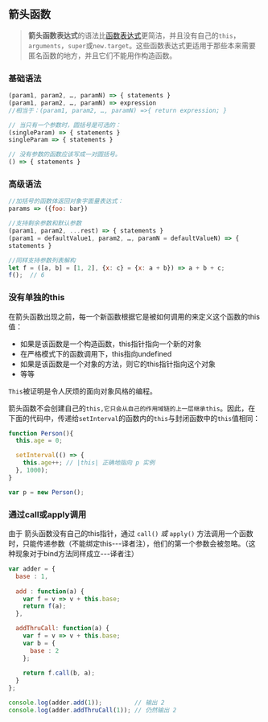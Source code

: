 ## 箭头函数

> **箭头函数表达式**的语法比[函数表达式](https://developer.mozilla.org/zh-CN/docs/Web/JavaScript/Reference/Operators/function)更简洁，并且没有自己的`this`，`arguments`，`super`或`new.target`。这些函数表达式更适用于那些本来需要匿名函数的地方，并且它们不能用作构造函数。



### 基础语法

```js
(param1, param2, …, paramN) => { statements } 
(param1, param2, …, paramN) => expression
//相当于：(param1, param2, …, paramN) =>{ return expression; }

// 当只有一个参数时，圆括号是可选的：
(singleParam) => { statements }
singleParam => { statements }

// 没有参数的函数应该写成一对圆括号。
() => { statements }
```



### 高级语法

```js
//加括号的函数体返回对象字面量表达式：
params => ({foo: bar})

//支持剩余参数和默认参数
(param1, param2, ...rest) => { statements }
(param1 = defaultValue1, param2, …, paramN = defaultValueN) => { 
statements }

//同样支持参数列表解构
let f = ([a, b] = [1, 2], {x: c} = {x: a + b}) => a + b + c;
f();  // 6
```



### 没有单独的this

在箭头函数出现之前，每一个新函数根据它是被如何调用的来定义这个函数的this值：

- 如果是该函数是一个构造函数，this指针指向一个新的对象
- 在严格模式下的函数调用下，this指向undefined
- 如果是该函数是一个对象的方法，则它的this指针指向这个对象
- 等等

`This`被证明是令人厌烦的面向对象风格的编程。

箭头函数不会创建自己的`this,它只会从自己的作用域链的上一层继承this`。因此，在下面的代码中，传递给`setInterval`的函数内的`this`与封闭函数中的`this`值相同：

```js
function Person(){
  this.age = 0;

  setInterval(() => {
    this.age++; // |this| 正确地指向 p 实例
  }, 1000);
}

var p = new Person();
```



### 通过call或apply调用

由于 箭头函数没有自己的this指针，通过 `call()` *或* `apply()` 方法调用一个函数时，只能传递参数（不能绑定this---译者注），他们的第一个参数会被忽略。（这种现象对于bind方法同样成立---译者注）

```js
var adder = {
  base : 1,
    
  add : function(a) {
    var f = v => v + this.base;
    return f(a);
  },

  addThruCall: function(a) {
    var f = v => v + this.base;
    var b = {
      base : 2
    };
            
    return f.call(b, a);
  }
};

console.log(adder.add(1));         // 输出 2
console.log(adder.addThruCall(1)); // 仍然输出 2
```